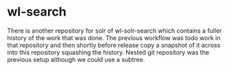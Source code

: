 wl-search
=========

There is another repository for solr of wl-solr-search which contains a fuller history of the work that was done. The previous workflow was todo work in that repository and then shortly before release copy a snapshot of it across into this repository squashing the history. Nested git repository was the previous setup although we could use a subtree.
